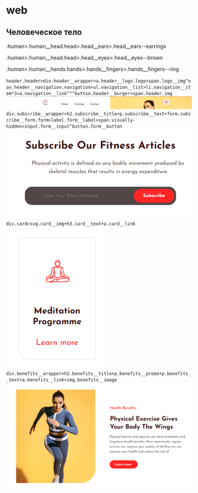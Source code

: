 # web

## Человеческое тело

.human>.human__head.head>.head__ears>.head__ears--earrings

.human>.human__head.head>.head__eyes>.head__eyes--brown

.human>.human__hands.hands>.hands__fingers>.hands__fingers--ring


`header.header>div.header__wrapper>a.header__logo.logo>span.logo__img^nav.header__navigation.navigation>ul.navigation__list>li.navigation__item*3>a.navigation__link^^^button.header__burger>span.header_img` 
![Image alt](/img/header.png)
`div.subscribe__wrapper>h2.subscribe__title+p.subscribe__text+form.subscribe__form.form>label.form__label>span.visually-hidden>input.form__input^button.form__button`
![Image alt](/img/form.png)
`div.card>svg.card__img+h3.card__text+a.card__link`
![Image alt](/img/card.png)
`div.benefits__wrapper>h2.benefits__title+p.benefits__promo+p.benefits__text+a.benefits__link+img.benefits__image`
![Image alt](/img/benefits.png)